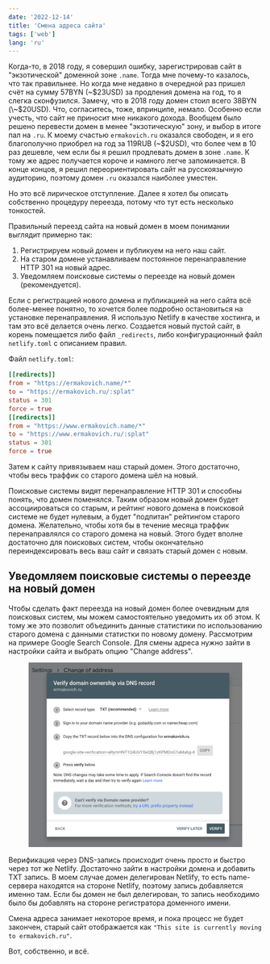 ```yaml
---
date: '2022-12-14'
title: 'Смена адреса сайта'
tags: ['web']
lang: 'ru'
---
```


Когда-то, в 2018 году, я совершил ошибку, зарегистрировав сайт в "экзотической" доменной зоне `.name`. Тогда мне почему-то казалось, что так правильнее. Но когда мне недавно в очередной раз пришел счёт на сумму 57BYN (\~$23USD) за продления домена на год, то я слегка сконфузился. Замечу, что в 2018 году домен стоил всего 38BYN (\~$20USD). Что, согласитесь, тоже, впринципе, немало. Особенно если учесть, что сайт не приносит мне никакого дохода. Вообщем было решено перевести домен в менее "экзотическую" зону, и выбор в итоге пал на `.ru`. К моему счастью `ermakovich.ru` оказался свободен, и я его благополучно приобрел на год за 119RUB (~$2USD), что более чем в 10 раз дешевле, чем если бы я решил продлевать домен в зоне `.name`. К тому же адрес получается короче и намного легче запоминается. В конце концов, я решил переориентировать сайт на русскоязычную аудиторию, поэтому домен `.ru` оказался наиболее уместен.

Но это всё лирическое отступление. Далее я хотел бы описать собственно процедуру переезда, потому что тут есть несколько тонкостей.

Правильный переезд сайта на новый домен в моем понимании выглядит примерно так:
1. Регистрируем новый домен и публикуем на него наш сайт.
2. На старом домене устанавливаем постоянное перенаправление HTTP 301 на новый адрес.
3. Уведомляем поисковые системы о переезде на новый домен (рекомендуется).

Если с регистрацией нового домена и публикацией на него сайта всё более-менее понятно, то хочется более подробно остановиться на установке перенаправления. Я использую Netlify в качестве хостинга, и там это всё делается очень легко. Создается новый пустой сайт, в корень помещается либо файл `_redirects`, либо конфигурационный файл `netlify.toml` c описанием правил.

Файл `netlify.toml`:
```toml
[[redirects]]
from = "https://ermakovich.name/*"
to = "https://ermakovich.ru/:splat"
status = 301
force = true
[[redirects]]
from = "https://www.ermakovich.name/*"
to = "https://www.ermakovich.ru/:splat"
status = 301
force = true
```

Затем к сайту привязываем наш старый домен. Этого достаточно, чтобы весь траффик со старого домена шёл на новый.

Поисковые системы видят перенаправление HTTP 301 и способны понять, что домен поменялся. Таким образом новый домен будет ассоциироваться со старым, и рейтинг нового домена в поисковой системе не будет нулевым, а будет "подпитан" рейтингом старого домена. Желательно, чтобы хотя бы в течение месяца траффик перенаправлялся со старого домена на новый. Этого будет вполне достаточно для поисковых систем, чтобы окончательно переиндексировать весь ваш сайт и связать старый домен с новым.

## Уведомляем поисковые системы о переезде на новый домен

Чтобы сделать факт переезда на новый домен более очевидным для поисковых систем, мы можем самостоятельно уведомить их об этом. К тому же это позволит объединить данные статистики по использованию старого домена с данными статистки по новому домену. Рассмотрим на примере Google Search Console. Для смены адреса нужно зайти в настройки сайта и выбрать опцию "Change address". 

<figure>
  <img src="./google-change-address.png">
  <figcaption></figcaption>
</figure>

Верификация через DNS-запись происходит очень просто и быстро через тот же Netlify. Достаточно зайти в настройки домена и добавить TXT запись. В моем случае домен делегирован Netlify, то есть name-сервера находятся на стороне Netlify, поэтому запись добавляется именно там. Если бы домен не был делегирован, то запись необходимо было бы добавлять на стороне регистратора доменного имени.

Смена адреса занимает некоторое время, и пока процесс не будет закончен, старый сайт отображается как `"This site is currently moving to ermakovich.ru"`.

Вот, собственно, и всё.
